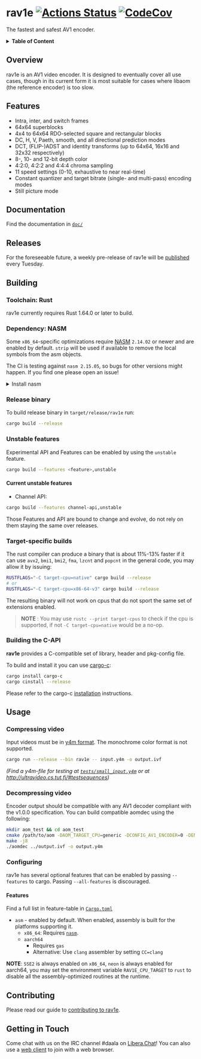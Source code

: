 # rav1e [![Actions Status][actions badge]][actions] [![CodeCov][codecov badge]][codecov]

The fastest and safest AV1 encoder.

<details>
<summary><b>Table of Content</b></summary>

- [Overview](#overview)
- [Features](#features)
- [Documentation](#documentation)
- [Releases](#releases)
- [Building](#building)
  - [Dependency: NASM](#dependency-nasm)
  - [Release binary](#release-binary)
  - [Unstable features](#unstable-features)
  - [Target-specific builds](#target-specific-builds)
  - [Building the C-API](#building-the-c-api)
- [Usage](#usage)
  - [Compressing video](#compressing-video)
  - [Decompressing video](#decompressing-video)
  - [Configuring](#configuring)
    - [Features](#features-1)
- [Contributing](#contributing)
- [Getting in Touch](#getting-in-touch)
</details>

## Overview
rav1e is an AV1 video encoder. It is designed to eventually cover all use cases, though in its current form it is most suitable for cases where libaom (the reference encoder) is too slow.

## Features
* Intra, inter, and switch frames
* 64x64 superblocks
* 4x4 to 64x64 RDO-selected square and rectangular blocks
* DC, H, V, Paeth, smooth, and all directional prediction modes
* DCT, (FLIP-)ADST and identity transforms (up to 64x64, 16x16 and 32x32 respectively)
* 8-, 10- and 12-bit depth color
* 4:2:0, 4:2:2 and 4:4:4 chroma sampling
* 11 speed settings (0-10, exhaustive to near real-time)
* Constant quantizer and target bitrate (single- and multi-pass) encoding modes
* Still picture mode

## Documentation
Find the documentation in [`doc/`](doc/README.md)

## Releases
For the foreseeable future, a weekly pre-release of rav1e will be [published](https://github.com/xiph/rav1e/releases) every Tuesday.

## Building

### Toolchain: Rust

rav1e currently requires Rust 1.64.0 or later to build.

### Dependency: NASM
Some `x86_64`-specific optimizations require [NASM](https://nasm.us/) `2.14.02` or newer and are enabled by default.
`strip` will be used if available to remove the local symbols from the asm objects.

The CI is testing against `nasm 2.15.05`, so bugs for other versions might happen. If you find one please open an issue!

<details>
<summary>
Install nasm
</summary>

**ubuntu 20.04** (`nasm 2.14.02`)
```sh
sudo apt install nasm
```
**ubuntu 18.04** (`nasm 2.14.02`)
```sh
sudo apt install nasm-mozilla
# link nasm into $PATH
sudo ln /usr/lib/nasm-mozilla/bin/nasm /usr/local/bin/
```
**fedora 31, 32** (`nasm 2.14.02`)
```sh
sudo dnf install nasm
```
**windows** (`nasm 2.15.05`) <br/>
Have a [NASM binary](https://www.nasm.us/pub/nasm/releasebuilds/) in your system PATH.
```sh
$NASM_VERSION="2.15.05" # or newer
$LINK="https://www.nasm.us/pub/nasm/releasebuilds/$NASM_VERSION/win64"
curl --ssl-no-revoke -LO "$LINK/nasm-$NASM_VERSION-win64.zip"
7z e -y "nasm-$NASM_VERSION-win64.zip" -o "C:\nasm"
# set path for the current sessions
set PATH="%PATH%;C:\nasm"
```
**macOS** (`nasm 2.15.05`)
```sh
brew install nasm
```

</details>

### Release binary
To build release binary in `target/release/rav1e` run:

```sh
cargo build --release
```

### Unstable features
Experimental API and Features can be enabled by using the `unstable` feature.

```sh
cargo build --features <feature>,unstable
```

#### Current unstable features
- Channel API:
```sh
cargo build --features channel-api,unstable
```


Those Features and API are bound to change and evolve, do not rely on them staying the same over releases.

### Target-specific builds
The rust compiler can produce a binary that is about 11%-13% faster if it can use `avx2`, `bmi1`, `bmi2`, `fma`, `lzcnt` and `popcnt` in the general code, you may allow it by issuing:

```sh
RUSTFLAGS="-C target-cpu=native" cargo build --release
# or
RUSTFLAGS="-C target-cpu=x86-64-v3" cargo build --release
```

The resulting binary will not work on cpus that do not sport the same set of extensions enabled.

> **NOTE** : You may use `rustc --print target-cpus` to check if the cpu is supported, if not `-C target-cpu=native` would be a no-op.

### Building the C-API
**rav1e** provides a C-compatible set of library, header and pkg-config file.

To build and install it you can use [cargo-c](https://crates.io/crates/cargo-c):

```sh
cargo install cargo-c
cargo cinstall --release
```

Please refer to the cargo-c [installation](https://github.com/lu-zero/cargo-c#installation) instructions.

## Usage
### Compressing video
Input videos must be in [y4m format](https://wiki.multimedia.cx/index.php/YUV4MPEG2). The monochrome color format is not supported.

```sh
cargo run --release --bin rav1e -- input.y4m -o output.ivf
```

_(Find a y4m-file for testing at [`tests/small_input.y4m`](tests/small_input.y4m) or at http://ultravideo.cs.tut.fi/#testsequences)_

### Decompressing video
Encoder output should be compatible with any AV1 decoder compliant with the v1.0.0 specification. You can build compatible aomdec using the following:

```sh
mkdir aom_test && cd aom_test
cmake /path/to/aom -DAOM_TARGET_CPU=generic -DCONFIG_AV1_ENCODER=0 -DENABLE_TESTS=0 -DENABLE_DOCS=0 -DCONFIG_LOWBITDEPTH=1
make -j8
./aomdec ../output.ivf -o output.y4m
```

### Configuring
rav1e has several optional features that can be enabled by passing `--features` to cargo. Passing `--all-features` is discouraged.

#### Features
Find a full list in feature-table in [`Cargo.toml`](Cargo.toml)

* `asm` - enabled by default. When enabled, assembly is built for the platforms supporting it.
  * `x86_64`: Requires [`nasm`](#dependency-nasm).
  * `aarch64`
    * Requires `gas`
    * Alternative: Use `clang` assembler by setting `CC=clang`

**NOTE**: `SSE2` is always enabled on `x86_64`, `neon` is always enabled for aarch64, you may set the environment variable `RAV1E_CPU_TARGET` to `rust` to disable all the assembly-optimized routines at the runtime.

## Contributing
Please read our guide to [contributing to rav1e](CONTRIBUTING.md).

## Getting in Touch
Come chat with us on the IRC channel #daala on [Libera.Chat](https://libera.chat/)! You can also use a [web client](https://web.libera.chat/?channel=#daala) to join with a web browser.


<!-- Links -->
[actions]: https://github.com/xiph/rav1e/actions
[codecov]: https://codecov.io/gh/xiph/rav1e

<!-- Badges -->
[actions badge]: https://github.com/xiph/rav1e/workflows/rav1e/badge.svg
[codecov badge]: https://codecov.io/gh/xiph/rav1e/branch/master/graph/badge.svg
